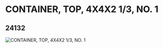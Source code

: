 # CONTAINER, TOP, 4X4X2 1/3, NO. 1
## 24132
![CONTAINER, TOP, 4X4X2 1/3, NO. 1](https://lc-www-live-s.legocdn.com/media/bricks/5/2/6133851.jpg)